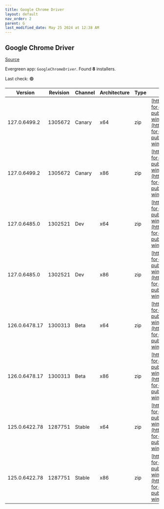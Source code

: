 ```yaml
---
title: Google Chrome Driver
layout: default
nav_order: 2
parent: G
last_modified_date: May 25 2024 at 12:38 AM
---
```


## Google Chrome Driver

[Source](https://googlechromelabs.github.io/chrome-for-testing/)

Evergreen app: `GoogleChromeDriver`. Found **8** installers.

Last check: 🟢

| Version       | Revision | Channel | Architecture | Type | URI                                                                                                                                                                                                        |
| ------------- | -------- | ------- | ------------ | ---- | ---------------------------------------------------------------------------------------------------------------------------------------------------------------------------------------------------------- |
| 127.0.6499.2  | 1305672  | Canary  | x64          | zip  | [https://storage.googleapis.com/chrome-for-testing-public/127.0.6499.2/win64/chromedriver-win64.zip](https://storage.googleapis.com/chrome-for-testing-public/127.0.6499.2/win64/chromedriver-win64.zip)   |
| 127.0.6499.2  | 1305672  | Canary  | x86          | zip  | [https://storage.googleapis.com/chrome-for-testing-public/127.0.6499.2/win32/chromedriver-win32.zip](https://storage.googleapis.com/chrome-for-testing-public/127.0.6499.2/win32/chromedriver-win32.zip)   |
| 127.0.6485.0  | 1302521  | Dev     | x64          | zip  | [https://storage.googleapis.com/chrome-for-testing-public/127.0.6485.0/win64/chromedriver-win64.zip](https://storage.googleapis.com/chrome-for-testing-public/127.0.6485.0/win64/chromedriver-win64.zip)   |
| 127.0.6485.0  | 1302521  | Dev     | x86          | zip  | [https://storage.googleapis.com/chrome-for-testing-public/127.0.6485.0/win32/chromedriver-win32.zip](https://storage.googleapis.com/chrome-for-testing-public/127.0.6485.0/win32/chromedriver-win32.zip)   |
| 126.0.6478.17 | 1300313  | Beta    | x64          | zip  | [https://storage.googleapis.com/chrome-for-testing-public/126.0.6478.17/win64/chromedriver-win64.zip](https://storage.googleapis.com/chrome-for-testing-public/126.0.6478.17/win64/chromedriver-win64.zip) |
| 126.0.6478.17 | 1300313  | Beta    | x86          | zip  | [https://storage.googleapis.com/chrome-for-testing-public/126.0.6478.17/win32/chromedriver-win32.zip](https://storage.googleapis.com/chrome-for-testing-public/126.0.6478.17/win32/chromedriver-win32.zip) |
| 125.0.6422.78 | 1287751  | Stable  | x64          | zip  | [https://storage.googleapis.com/chrome-for-testing-public/125.0.6422.78/win64/chromedriver-win64.zip](https://storage.googleapis.com/chrome-for-testing-public/125.0.6422.78/win64/chromedriver-win64.zip) |
| 125.0.6422.78 | 1287751  | Stable  | x86          | zip  | [https://storage.googleapis.com/chrome-for-testing-public/125.0.6422.78/win32/chromedriver-win32.zip](https://storage.googleapis.com/chrome-for-testing-public/125.0.6422.78/win32/chromedriver-win32.zip) |
